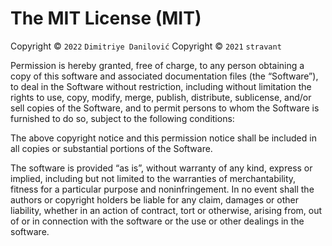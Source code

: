 The MIT License (MIT)
=====================

Copyright © `2022` `Dimitriye Danilović`
Copyright © `2021` `stravant`

Permission is hereby granted, free of charge, to any person
obtaining a copy of this software and associated documentation
files (the “Software”), to deal in the Software without
restriction, including without limitation the rights to use,
copy, modify, merge, publish, distribute, sublicense, and/or sell
copies of the Software, and to permit persons to whom the
Software is furnished to do so, subject to the following
conditions:

The above copyright notice and this permission notice shall be
included in all copies or substantial portions of the Software.

The software is provided “as is”, without warranty of any kind,
express or implied, including but not limited to the warranties
of merchantability, fitness for a particular purpose and
noninfringement. In no event shall the authors or copyright
holders be liable for any claim, damages or other liability,
whether in an action of contract, tort or otherwise, arising
from, out of or in connection with the software or the use or
other dealings in the software.

